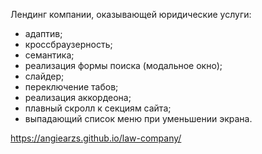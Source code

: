 Лендинг компании, оказывающей юридические услуги:

- адаптив;
- кроссбраузерность;
- семантика;
- реализация формы поиска (модальное окно);
- слайдер;
- переключение табов;
- реализация аккордеона;
- плавный скролл к секциям сайта;
- выпадающий список меню при уменьшении экрана.

https://angiearzs.github.io/law-company/
